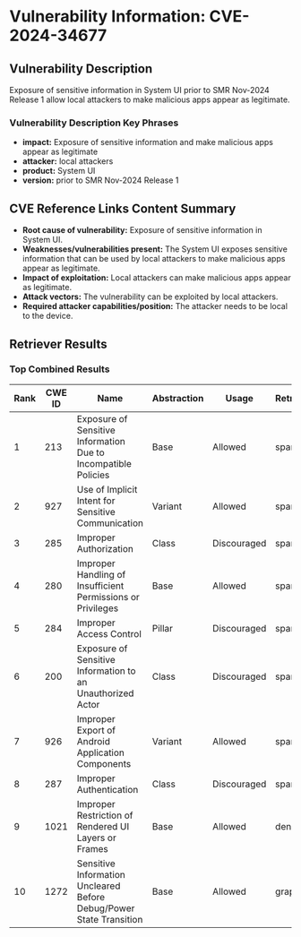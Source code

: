 # Vulnerability Information: CVE-2024-34677

## Vulnerability Description
Exposure of sensitive information in System UI prior to SMR Nov-2024 Release 1 allow local attackers to make malicious apps appear as legitimate.

### Vulnerability Description Key Phrases
- **impact:** Exposure of sensitive information and make malicious apps appear as legitimate
- **attacker:** local attackers
- **product:** System UI
- **version:** prior to SMR Nov-2024 Release 1

## CVE Reference Links Content Summary
- **Root cause of vulnerability:** Exposure of sensitive information in System UI.
- **Weaknesses/vulnerabilities present:**  The System UI exposes sensitive information that can be used by local attackers to make malicious apps appear as legitimate.
- **Impact of exploitation:** Local attackers can make malicious apps appear as legitimate.
- **Attack vectors:** The vulnerability can be exploited by local attackers.
- **Required attacker capabilities/position:** The attacker needs to be local to the device.

## Retriever Results

### Top Combined Results

| Rank | CWE ID | Name | Abstraction | Usage  | Retrievers | Individual Scores |
|------|--------|------|-------------|-------|------------|-------------------|
| 1 | 213 | Exposure of Sensitive Information Due to Incompatible Policies | Base | Allowed | sparse | 0.044 |
| 2 | 927 | Use of Implicit Intent for Sensitive Communication | Variant | Allowed | sparse | 0.042 |
| 3 | 285 | Improper Authorization | Class | Discouraged | sparse | 0.040 |
| 4 | 280 | Improper Handling of Insufficient Permissions or Privileges  | Base | Allowed | sparse | 0.040 |
| 5 | 284 | Improper Access Control | Pillar | Discouraged | sparse | 0.039 |
| 6 | 200 | Exposure of Sensitive Information to an Unauthorized Actor | Class | Discouraged | sparse | 0.039 |
| 7 | 926 | Improper Export of Android Application Components | Variant | Allowed | sparse | 0.038 |
| 8 | 287 | Improper Authentication | Class | Discouraged | sparse | 0.037 |
| 9 | 1021 | Improper Restriction of Rendered UI Layers or Frames | Base | Allowed | dense | 0.564 |
| 10 | 1272 | Sensitive Information Uncleared Before Debug/Power State Transition | Base | Allowed | graph | 0.002 |

